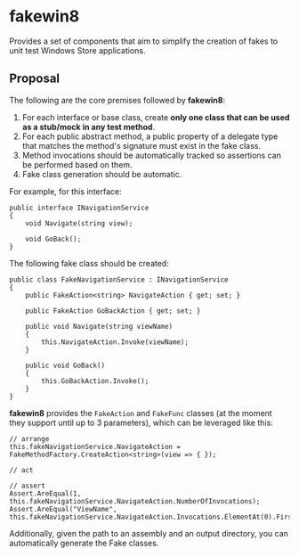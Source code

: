 fakewin8
========
Provides a set of components that aim to simplify the creation of fakes to unit test Windows Store applications.

Proposal
---------
The following are the core premises followed by **fakewin8**:

1. For each interface or base class, create **only one class that can be used as a stub/mock in any test method**. 
1. For each public abstract method, a public property of a delegate type that matches the method's signature must exist in the fake class.
1. Method invocations should be automatically tracked so assertions can be performed based on them.
1. Fake class generation should be automatic.

For example, for this interface:
```CSharp
public interface INavigationService
{
    void Navigate(string view);

    void GoBack();
}
```

The following fake class should be created:
```CSharp
public class FakeNavigationService : INavigationService
{
    public FakeAction<string> NavigateAction { get; set; }

    public FakeAction GoBackAction { get; set; }

    public void Navigate(string viewName)
    {
        this.NavigateAction.Invoke(viewName);
    }

    public void GoBack()
    {
        this.GoBackAction.Invoke();
    }
}
```

**fakewin8** provides the `FakeAction` and `FakeFunc` classes (at the moment they support until up to 3 parameters), which can be leveraged like this:
```CSharp
// arrange
this.fakeNavigationService.NavigateAction = FakeMethodFactory.CreateAction<string>(view => { });

// act

// assert
Assert.AreEqual(1, this.fakeNavigationService.NavigateAction.NumberOfInvocations);
Assert.AreEqual("ViewName", this.fakeNavigationService.NavigateAction.Invocations.ElementAt(0).FirstParameter);
```

Additionally, given the path to an assembly and an output directory, you can automatically generate the Fake classes.